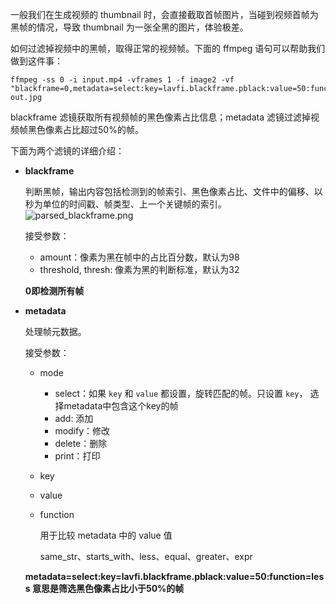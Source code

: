 一般我们在生成视频的 thumbnail 时，会直接截取首帧图片，当碰到视频首帧为黑帧的情况，导致 thumbnail 为一张全黑的图片，体验极差。


如何过滤掉视频中的黑帧，取得正常的视频帧。下面的 ffmpeg 语句可以帮助我们做到这件事：

```shell
ffmpeg -ss 0 -i input.mp4 -vframes 1 -f image2 -vf "blackframe=0,metadata=select:key=lavfi.blackframe.pblack:value=50:function=less" out.jpg
```

blackframe 滤镜获取所有视频帧的黑色像素占比信息；metadata 滤镜过滤掉视频帧黑色像素占比超过50%的帧。



下面为两个滤镜的详细介绍：


* **blackframe** 

  判断黑帧，输出内容包括检测到的帧索引、黑色像素占比、文件中的偏移、以秒为单位的时间戳、帧类型、上一个关键帧的索引。
![parsed_blackframe.png](https://upload-images.jianshu.io/upload_images/3911394-85633d3157d51337.png?imageMogr2/auto-orient/strip%7CimageView2/2/w/1240)



  接受参数：

  * amount：像素为黑在帧中的占比百分数，默认为98
  * threshold, thresh: 像素为黑的判断标准，默认为32

  **0即检测所有帧**

* **metadata**

  处理帧元数据。

  接受参数：

  * mode

    * select：如果 `key` 和 `value` 都设置，旋转匹配的帧。只设置 `key`， 选择metadata中包含这个key的帧
    * add: 添加
    * modify：修改
    * delete：删除
    * print：打印

  * key

  * value

  * function

    用于比较 metadata 中的 value 值

    same_str、starts_with、less、equal、greater、expr

  **metadata=select:key=lavfi.blackframe.pblack:value=50:function=less 意思是筛选黑色像素占比小于50%的帧**
